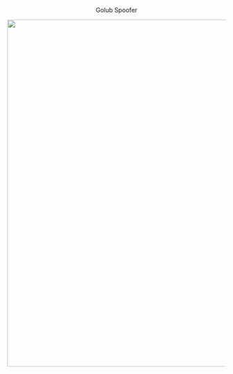 <p align="center">Golub Spoofer</p>

<p align="center">
  <img width="800" src="https://github.com/exebyt3/Golub-Spoofer/assets/70565397/3b2cc491-5537-434b-b56c-e9be421b951f" alt="">
</p>
